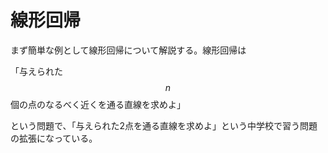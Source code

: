 # 線形回帰

まず簡単な例として線形回帰について解説する。線形回帰は

「与えられた$$n$$個の点のなるべく近くを通る直線を求めよ」

という問題で、「与えられた2点を通る直線を求めよ」という中学校で習う問題の拡張になっている。






